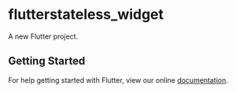 # flutterstateless_widget

A new Flutter project.

## Getting Started

For help getting started with Flutter, view our online
[documentation](http://flutter.io/).
